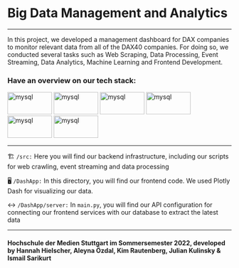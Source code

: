 # Big Data Management and Analytics 
---
In this project, we developed a management dashboard for DAX companies to monitor relevant data from all of the DAX40 companies.
For doing so, we conducted several tasks such as Web Scraping, Data Processing, Event Streaming, Data Analytics, Machine Learning and Frontend Development.

### Have an overview on our tech stack:

<p align="left">
<img src="https://www.vectorlogo.zone/logos/google_cloud/google_cloud-ar21.svg" alt="mysql" width="100" height="50"/> 
<img src="https://www.vectorlogo.zone/logos/apache_kafka/apache_kafka-ar21.svg" alt="mysql" width="100" height="50"/> 
<img src="https://www.vectorlogo.zone/logos/apache_spark/apache_spark-ar21.svg" alt="mysql" width="100" height="50"/> 
<img src="https://www.vectorlogo.zone/logos/plot_ly/plot_ly-ar21.svg" alt="mysql" width="100" height="50"/> 
<img src="https://www.vectorlogo.zone/logos/mongodb/mongodb-ar21.svg" alt="mysql" width="100" height="50"/> 
<img src="https://www.vectorlogo.zone/logos/docker/docker-ar21.svg" alt="mysql" width="100" height="50"/> 
</p>

---
:building_construction: ```/src:``` Here you will find our backend infrastructure, including our scripts for web crawling, event streaming and data processing

:desktop_computer: ```/DashApp:``` In this directory, you will find our frontend code. We used Plotly Dash for visualizing our data.

:left_right_arrow: ```/DashApp/server:``` In ```main.py```, you will find our API configuration for connecting our frontend services with our database to extract the latest data

___

#### Hochschule der Medien Stuttgart im Sommersemester 2022,  developed by Hannah Hielscher, Aleyna Özdal, Kim Rautenberg, Julian Kulinsky & Ismail Sarikurt